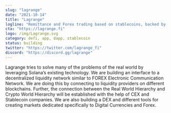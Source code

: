 ```yaml
---
slug: "lagrange"
date: "2021-10-14"
title: "Lagrange"
logline: "Remittance and Forex trading based on stablecoins, backed by DeFi on Solana blockchain"
cta: "https://lagrange.fi"
logo: /img/Lagrange.svg
category: defi, app, dapp, stablecoin
status: building
twitter: "https://twitter.com/lagrange_fi"
discord: "https://discord.gg/lagrange"
---
```


Lagrange tries to solve many of the problems of the real world by leveraging Solana’s existing technology. We are building an interface to a decentralized liquidity network similar to FOREX Electronic Communication Network. We are doing this by connecting to liquidity providers on different blockchains. Further, the connection between the Real World Hierarchy and Crypto World Hierarchy will be established with the help of CEX and Stablecoin companies. We are also building a DEX and different tools for creating markets dedicated specifically to Digital Currencies and Forex.
